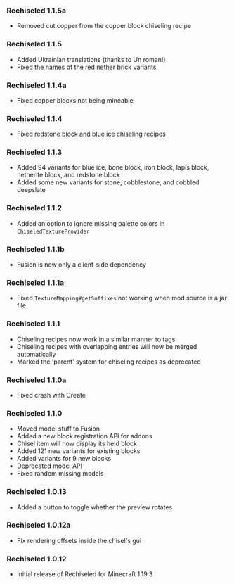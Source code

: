 ### Rechiseled 1.1.5a
- Removed cut copper from the copper block chiseling recipe

### Rechiseled 1.1.5
- Added Ukrainian translations (thanks to Un roman!)
- Fixed the names of the red nether brick variants

### Rechiseled 1.1.4a
- Fixed copper blocks not being mineable

### Rechiseled 1.1.4
- Fixed redstone block and blue ice chiseling recipes

### Rechiseled 1.1.3
- Added 94 variants for blue ice, bone block, iron block, lapis block, netherite block, and redstone block
- Added some new variants for stone, cobblestone, and cobbled deepslate

### Rechiseled 1.1.2
- Added an option to ignore missing palette colors in `ChiseledTextureProvider`

### Rechiseled 1.1.1b
- Fusion is now only a client-side dependency

### Rechiseled 1.1.1a
- Fixed `TextureMapping#getSuffixes` not working when mod source is a jar file

### Rechiseled 1.1.1
- Chiseling recipes now work in a similar manner to tags
- Chiseling recipes with overlapping entries will now be merged automatically
- Marked the 'parent' system for chiseling recipes as deprecated

### Rechiseled 1.1.0a
- Fixed crash with Create

### Rechiseled 1.1.0
- Moved model stuff to Fusion
- Added a new block registration API for addons
- Chisel item will now display its held block
- Added 121 new variants for existing blocks
- Added variants for 9 new blocks
- Deprecated model API
- Fixed random missing models

### Rechiseled 1.0.13
- Added a button to toggle whether the preview rotates

### Rechiseled 1.0.12a
- Fix rendering offsets inside the chisel's gui

### Rechiseled 1.0.12
- Initial release of Rechiseled for Minecraft 1.19.3
